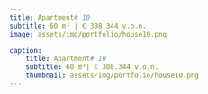 ```yaml
---
title: Apartment# 10
subtitle: 60 m² | € 308.344 v.o.n.
image: assets/img/portfolio/house10.png

caption:
    title: Apartment# 10
    subtitle: 60 m²| € 308.344 v.o.n.
    thumbnail: assets/img/portfolio/house10.png
---
```




